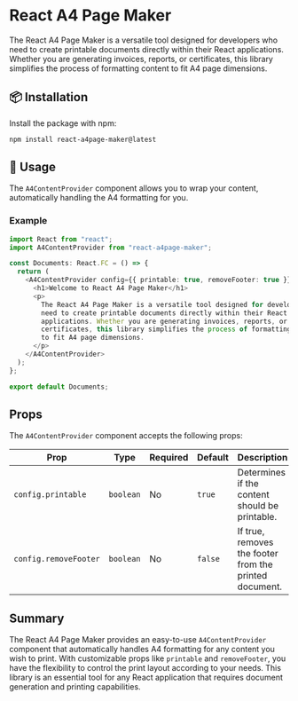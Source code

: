 # React A4 Page Maker

The React A4 Page Maker is a versatile tool designed for developers
who need to create printable documents directly within their React
applications. Whether you are generating invoices, reports, or
certificates, this library simplifies the process of formatting
content to fit A4 page dimensions.

## 📦 Installation

Install the package with npm:

```bash
npm install react-a4page-maker@latest
```

## 🔨 Usage

The `A4ContentProvider` component allows you to wrap your content, automatically handling the A4 formatting for you.

### Example

```typescript
import React from "react";
import A4ContentProvider from "react-a4page-maker";

const Documents: React.FC = () => {
  return (
    <A4ContentProvider config={{ printable: true, removeFooter: true }}>
      <h1>Welcome to React A4 Page Maker</h1>
      <p>
        The React A4 Page Maker is a versatile tool designed for developers who
        need to create printable documents directly within their React
        applications. Whether you are generating invoices, reports, or
        certificates, this library simplifies the process of formatting content
        to fit A4 page dimensions.
      </p>
    </A4ContentProvider>
  );
};

export default Documents;
```

## Props

The `A4ContentProvider` component accepts the following props:

| Prop                  | Type      | Required | Default | Description                                            |
| --------------------- | --------- | -------- | ------- | ------------------------------------------------------ |
| `config.printable`    | `boolean` | No       | `true`  | Determines if the content should be printable.         |
| `config.removeFooter` | `boolean` | No       | `false` | If true, removes the footer from the printed document. |

## Summary

The React A4 Page Maker provides an easy-to-use `A4ContentProvider` component that automatically handles A4 formatting for any content you wish to print. With customizable props like `printable` and `removeFooter`, you have the flexibility to control the print layout according to your needs. This library is an essential tool for any React application that requires document generation and printing capabilities.
